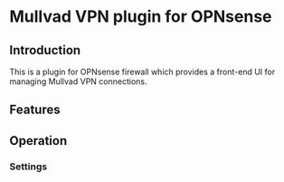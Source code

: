 # Mullvad VPN plugin for OPNsense

## Introduction

This is a plugin for OPNsense firewall which provides a front-end UI for managing Mullvad VPN connections.

## Features

## Operation

### Settings
